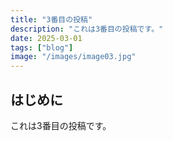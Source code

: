 ```yaml
---
title: "3番目の投稿"
description: "これは3番目の投稿です。"
date: 2025-03-01
tags: ["blog"]
image: "/images/image03.jpg"
---
```


## はじめに

これは3番目の投稿です。